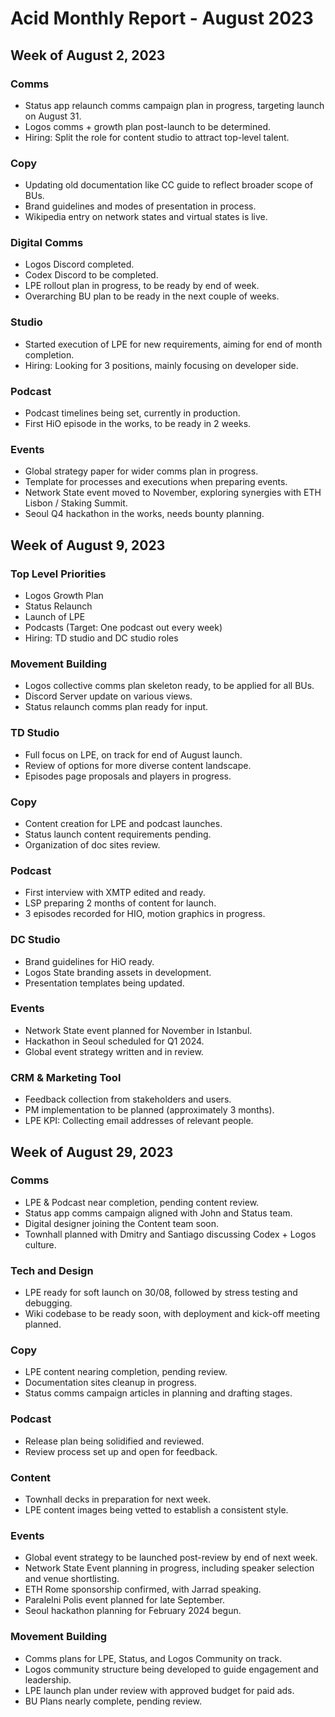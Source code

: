 # Acid Monthly Report - August 2023

## Week of August 2, 2023

### Comms
- Status app relaunch comms campaign plan in progress, targeting launch on August 31.
- Logos comms + growth plan post-launch to be determined.
- Hiring: Split the role for content studio to attract top-level talent.

### Copy
- Updating old documentation like CC guide to reflect broader scope of BUs.
- Brand guidelines and modes of presentation in process.
- Wikipedia entry on network states and virtual states is live.

### Digital Comms
- Logos Discord completed.
- Codex Discord to be completed.
- LPE rollout plan in progress, to be ready by end of week.
- Overarching BU plan to be ready in the next couple of weeks.

### Studio
- Started execution of LPE for new requirements, aiming for end of month completion.
- Hiring: Looking for 3 positions, mainly focusing on developer side.

### Podcast
- Podcast timelines being set, currently in production.
- First HiO episode in the works, to be ready in 2 weeks.

### Events
- Global strategy paper for wider comms plan in progress.
- Template for processes and executions when preparing events.
- Network State event moved to November, exploring synergies with ETH Lisbon / Staking Summit.
- Seoul Q4 hackathon in the works, needs bounty planning.

## Week of August 9, 2023

### Top Level Priorities
- Logos Growth Plan
- Status Relaunch
- Launch of LPE
- Podcasts (Target: One podcast out every week)
- Hiring: TD studio and DC studio roles

### Movement Building
- Logos collective comms plan skeleton ready, to be applied for all BUs.
- Discord Server update on various views.
- Status relaunch comms plan ready for input.

### TD Studio
- Full focus on LPE, on track for end of August launch.
- Review of options for more diverse content landscape.
- Episodes page proposals and players in progress.

### Copy
- Content creation for LPE and podcast launches.
- Status launch content requirements pending.
- Organization of doc sites review.

### Podcast
- First interview with XMTP edited and ready.
- LSP preparing 2 months of content for launch.
- 3 episodes recorded for HIO, motion graphics in progress.

### DC Studio
- Brand guidelines for HiO ready.
- Logos State branding assets in development.
- Presentation templates being updated.

### Events
- Network State event planned for November in Istanbul.
- Hackathon in Seoul scheduled for Q1 2024.
- Global event strategy written and in review.

### CRM & Marketing Tool
- Feedback collection from stakeholders and users.
- PM implementation to be planned (approximately 3 months).
- LPE KPI: Collecting email addresses of relevant people.

## Week of August 29, 2023

### Comms
- LPE & Podcast near completion, pending content review.
- Status app comms campaign aligned with John and Status team.
- Digital designer joining the Content team soon.
- Townhall planned with Dmitry and Santiago discussing Codex + Logos culture.

### Tech and Design
- LPE ready for soft launch on 30/08, followed by stress testing and debugging.
- Wiki codebase to be ready soon, with deployment and kick-off meeting planned.

### Copy
- LPE content nearing completion, pending review.
- Documentation sites cleanup in progress.
- Status comms campaign articles in planning and drafting stages.

### Podcast
- Release plan being solidified and reviewed.
- Review process set up and open for feedback.

### Content
- Townhall decks in preparation for next week.
- LPE content images being vetted to establish a consistent style.

### Events
- Global event strategy to be launched post-review by end of next week.
- Network State Event planning in progress, including speaker selection and venue shortlisting.
- ETH Rome sponsorship confirmed, with Jarrad speaking.
- Paralelni Polis event planned for late September.
- Seoul hackathon planning for February 2024 begun.

### Movement Building
- Comms plans for LPE, Status, and Logos Community on track.
- Logos community structure being developed to guide engagement and leadership.
- LPE launch plan under review with approved budget for paid ads.
- BU Plans nearly complete, pending review.
